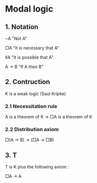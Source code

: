 # Modal logic

## 1. Notation
¬A   "Not A"

□A    "It is necessary that A"

◊A    "It is possible that A"

A → B "If A then B"

## 2. Contruction
K is a weak logic (Saul Kripke)

### 2.1 Necessitation rule
A is a theorem of K → □A is a theorem of K

### 2.2 Distribution axiom
□(A → B) → (□A → □B)

## 3. T
T is K plus the following axiom :

□A → A
